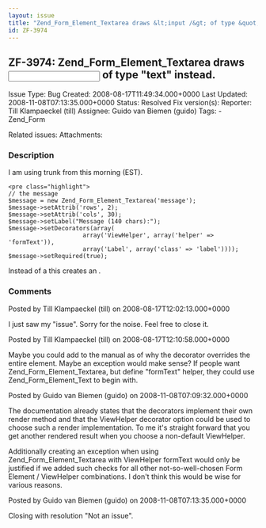 ```yaml
---
layout: issue
title: "Zend_Form_Element_Textarea draws &lt;input /&gt; of type &quot;text&quot; instead."
id: ZF-3974
---
```


ZF-3974: Zend\_Form\_Element\_Textarea draws <input /> of type "text" instead.
------------------------------------------------------------------------------

 Issue Type: Bug Created: 2008-08-17T11:49:34.000+0000 Last Updated: 2008-11-08T07:13:35.000+0000 Status: Resolved Fix version(s): 
 Reporter:  Till Klampaeckel (till)  Assignee:  Guido van Biemen (guido)  Tags: - Zend\_Form
 
 Related issues: 
 Attachments: 
### Description

I am using trunk from this morning (EST).

 
    <pre class="highlight">
    // the message
    $message = new Zend_Form_Element_Textarea('message');
    $message->setAttrib('rows', 2);
    $message->setAttrib('cols', 30);
    $message->setLabel("Message (140 chars):");
    $message->setDecorators(array(
                         array('ViewHelper', array('helper' => 'formText')),
                         array('Label', array('class' => 'label'))));
    $message->setRequired(true);


Instead of a this creates an .

 

 

### Comments

Posted by Till Klampaeckel (till) on 2008-08-17T12:02:13.000+0000

I just saw my "issue". Sorry for the noise. Feel free to close it.

 

 

Posted by Till Klampaeckel (till) on 2008-08-17T12:10:58.000+0000

Maybe you could add to the manual as of why the decorator overrides the entire element. Maybe an exception would make sense? If people want Zend\_Form\_Element\_Textarea, but define "formText" helper, they could use Zend\_Form\_Element\_Text to begin with.

 

 

Posted by Guido van Biemen (guido) on 2008-11-08T07:09:32.000+0000

The documentation already states that the decorators implement their own render method and that the ViewHelper decorator option could be used to choose such a render implementation. To me it's straight forward that you get another rendered result when you choose a non-default ViewHelper.

Additionally creating an exception when using Zend\_Form\_Element\_Textarea with ViewHelper formText would only be justified if we added such checks for all other not-so-well-chosen Form Element / ViewHelper combinations. I don't think this would be wise for various reasons.

 

 

Posted by Guido van Biemen (guido) on 2008-11-08T07:13:35.000+0000

Closing with resolution "Not an issue".

 

 